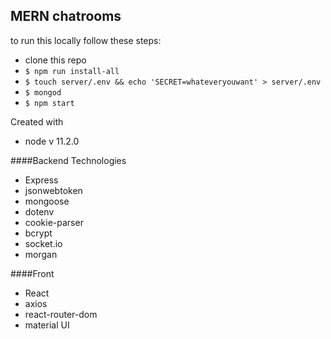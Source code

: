 ## MERN chatrooms

to run this locally follow these steps:
  - clone this repo
  - ```$ npm run install-all```
  - ```$ touch server/.env && echo 'SECRET=whateveryouwant' > server/.env```
  - ```$ mongod```
  - ```$ npm start```


Created with 
  - node v 11.2.0

####Backend Technologies
  - Express
  - jsonwebtoken
  - mongoose 
  - dotenv
  - cookie-parser
  - bcrypt
  - socket.io
  - morgan




####Front
  - React
  - axios 
  - react-router-dom
  - material UI



